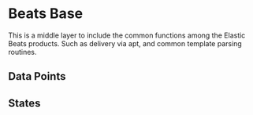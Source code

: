 # Beats Base

This is a middle layer to include the common functions among the Elastic Beats
products. Such as delivery via apt, and common template parsing routines.

## Data Points

## States
